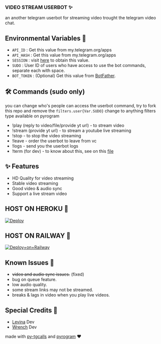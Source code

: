 ### VIDEO STREAM USERBOT ✨

an another telegram userbot for streaming video trought the telegram video chat.

## Environmental Variables 📌

- `API_ID` : Get this value from my.telegram.org/apps
- `API_HASH` : Get this value from my.telegram.org/apps
- `SESSION` : visit [here](https://replit.com/@levinalab/StringSession#main.py) to obtain this value.
- `SUDO` : User ID of users who have access to use the bot commands, separate each with space.
- `BOT_TOKEN` : (Optional) Get this value from [BotFather](https://telegram.dog/BotFather).

## 🛠 Commands (sudo only)

you can change who's people can access the userbot command, try to fork this repo and remove the `filters.user{Var.SUDO}` change to anything filters type available on pyrogram

- !play (reply to video/file/provide yt url) - to stream video
- !stream (provide yt url) - to stream a youtube live streaming
- !stop - to stop the video streaming
- !leave - order the userbot to leave from vc
- !logs - send you the userbot logs
- !term (for dev) - to know about this, see on this [file](https://github.com/levina-lab/video-stream2/blob/main/vcbot/plugins/run_cmd.py)

## ✨ Features

- HD Quality for video streaming
- Stable video streaming
- Good video & audio sync
- Support a live stream video

## HOST ON HEROKU 💜
[![Deploy](https://www.herokucdn.com/deploy/button.svg)](https://heroku.com/deploy?template=https://github.com/levina-lab/video-stream2)

## HOST ON RAILWAY 🚄
[![Deploy+on+Railway](https://railway.app/button.svg)](https://railway.app/new/template?template=https://github.com/levina-lab/video-stream2&envs=API_ID,API_HASH,BOT_TOKEN,SESSION,SUDO)

## Known Issues 🐛

- ~~video and audio sync issues.~~ (fixed)
- bug on queue feature.
- low audio quality.
- some stream links may not be streamed.
- breaks & lags in video when you play live videos.

## Special Credits 💖

- [Levina](https://t.me/dlwrml) Dev
- [Wrench](https://t.me/EverythingSuckz) Dev

made with [py-tgcalls](https://github.com/pytgcalls/pytgcalls) and [pyrogram](https://github.com/pyrogram/pyrogram) ❤️
